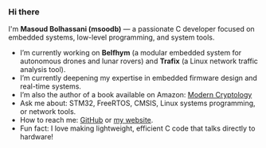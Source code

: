 ### Hi there

I'm **Masoud Bolhassani (msoodb)** — a passionate C developer focused on embedded systems, low-level programming, and system tools.

- I’m currently working on **Belfhym** (a modular embedded system for autonomous drones and lunar rovers) and **Trafix** (a Linux network traffic analysis tool).
- I’m currently deepening my expertise in embedded firmware design and real-time systems.
- I’m also the author of a book available on Amazon: [Modern Cryptology](https://a.co/d/iHDMVmH)
- Ask me about: STM32, FreeRTOS, CMSIS, Linux systems programming, or network tools.
- How to reach me: [GitHub](https://github.com/msoodb) or [my website](https://www.linkedin.com/in/msoodb).
- Fun fact: I love making lightweight, efficient C code that talks directly to hardware!
  
